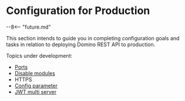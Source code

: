 # Configuration for Production

--8<-- "future.md"

This section intends to guide you in completing configuration goals and tasks in relation to deploying Domino REST API to production.

Topics under development:

- [Ports](prodports.md)
- [Disable modules](disablemodule.md)
- HTTPS
- [Config parameter](configparam.md)
- [JWT multi server](jwtmultiserver.md)
